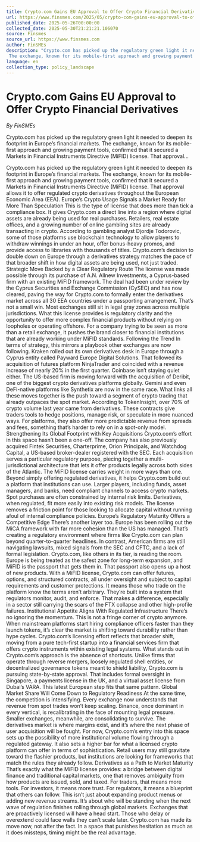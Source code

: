```yaml
---
title: Crypto.com Gains EU Approval to Offer Crypto Financial Derivatives
url: https://www.finsmes.com/2025/05/crypto-com-gains-eu-approval-to-offer-crypto-financial-derivatives.html
published_date: 2025-05-26T00:00:00
collected_date: 2025-05-30T21:21:21.106070
source: Finsmes
source_url: https://www.finsmes.com
author: FinSMEs
description: "Crypto.com has picked up the regulatory green light it needed to deepen its footprint in Europe’s financial markets. 
 The exchange, known for its mobile-first approach and growing payment tools, confirmed that it secured a Markets in Financial Instruments Directive (MiFID) license. That approval..."
language: en
collection_type: policy_landscape
---
```


# Crypto.com Gains EU Approval to Offer Crypto Financial Derivatives

*By FinSMEs*

Crypto.com has picked up the regulatory green light it needed to deepen its footprint in Europe’s financial markets. 
 The exchange, known for its mobile-first approach and growing payment tools, confirmed that it secured a Markets in Financial Instruments Directive (MiFID) license. That approval...

Crypto.com has picked up the regulatory green light it needed to deepen its footprint in Europe’s financial markets. 
 The exchange, known for its mobile-first approach and growing payment tools, confirmed that it secured a Markets in Financial Instruments Directive (MiFID) license. That approval allows it to offer regulated crypto derivatives throughout the European Economic Area (EEA). 
 Europe’s Crypto Usage Signals a Market Ready for More Than Speculation 
 This is the type of license that does more than tick a compliance box. It gives Crypto.com a direct line into a region where digital assets are already being used for real purchases. Retailers, real estate offices, and a growing number of online gambling sites are already transacting in crypto. 
 According to gambling analyst Djordje Todorovic, some of those platforms use blockchain technology to allow players to withdraw winnings in under an hour, offer bonus-heavy promos, and provide access to libraries with thousands of titles. Crypto.com’s decision to double down on Europe through a derivatives strategy matches the pace of that broader shift in how digital assets are being used, not just traded. 
 Strategic Move Backed by a Clear Regulatory Route 
 The license was made possible through its purchase of A.N. Allnew Investments, a Cyprus-based firm with an existing MiFID framework. The deal had been under review by the Cyprus Securities and Exchange Commission (CySEC) and has now cleared, paving the way for Crypto.com to formally enter the derivatives market across all 30 EEA countries under a passporting arrangement. 
 That’s not a small win. Most exchanges still sit in legal gray zones across multiple jurisdictions. What this license provides is regulatory clarity and the opportunity to offer more complex financial products without relying on loopholes or operating offshore. For a company trying to be seen as more than a retail exchange, it pushes the brand closer to financial institutions that are already working under MiFID standards. 
 Following the Trend 
 In terms of strategy, this mirrors a playbook other exchanges are now following. Kraken rolled out its own derivatives desk in Europe through a Cyprus entity called Payward Europe Digital Solutions. That followed its acquisition of futures platform NinjaTrader and coincided with a revenue increase of nearly 20% in the first quarter. Coinbase isn’t staying quiet either. The US-based firm is moving forward with the acquisition of Deribit, one of the biggest crypto derivatives platforms globally. Gemini and even DeFi-native platforms like Synthetix are now in the same race. 
 What links all these moves together is the push toward a segment of crypto trading that already outpaces the spot market. According to TokenInsight, over 70% of crypto volume last year came from derivatives. These contracts give traders tools to hedge positions, manage risk, or speculate in more nuanced ways. For platforms, they also offer more predictable revenue from spreads and fees, something that’s harder to rely on in a spot-only model. 
 Strengthening Its Global Footprint with Key Acquisitions 
 Crypto.com’s effort in this space hasn’t been a one-off. The company has also previously acquired Fintek Securities, Charterprime, Orion Principals, and Watchdog Capital, a US-based broker-dealer registered with the SEC. Each acquisition serves a particular regulatory purpose, piecing together a multi-jurisdictional architecture that lets it offer products legally across both sides of the Atlantic. 
 The MiFID license carries weight in more ways than one. Beyond simply offering regulated derivatives, it helps Crypto.com build out a platform that institutions can use. Larger players, including funds, asset managers, and banks, need compliant channels to access crypto markets. Spot purchases are often constrained by internal risk limits. Derivatives, when regulated, fit more easily into existing risk models. The license removes a friction point for those looking to allocate capital without running afoul of internal compliance policies. 
 Europe’s Regulatory Maturity Offers a Competitive Edge 
 There’s another layer too. Europe has been rolling out the MiCA framework with far more cohesion than the US has managed. That’s creating a regulatory environment where firms like Crypto.com can plan beyond quarter-to-quarter headlines. In contrast, American firms are still navigating lawsuits, mixed signals from the SEC and CFTC, and a lack of formal legislation. Crypto.com, like others in its tier, is reading the room. Europe is being treated as the safest zone for long-term expansion, and MiFID is the passport that gets them in. 
 That passport also opens up a host of new products. With a MiFID license, Crypto.com can offer futures, options, and structured contracts, all under oversight and subject to capital requirements and customer protections. It means those who trade on the platform know the terms aren’t arbitrary. They’re built into a system that regulators monitor, audit, and enforce. That makes a difference, especially in a sector still carrying the scars of the FTX collapse and other high-profile failures. 
 Institutional Appetite Aligns With Regulated Infrastructure 
 There’s no ignoring the momentum. This is not a fringe corner of crypto anymore. When mainstream platforms start hiring compliance officers faster than they launch tokens, it’s clear the market is shifting toward durability rather than hype cycles. Crypto.com’s licensing effort reflects that broader shift, moving from a pure tech-first startup into a financial services firm that offers crypto instruments within existing legal systems. 
 What stands out in Crypto.com’s approach is the absence of shortcuts. Unlike firms that operate through reverse mergers, loosely regulated shell entities, or decentralized governance tokens meant to shield liability, Crypto.com is pursuing state-by-state approval. That includes formal oversight in Singapore, a payments license in the UK, and a virtual asset license from Dubai’s VARA. This latest European step fits that same pattern. 
 Global Market Share Will Come Down to Regulatory Readiness 
 At the same time, the competition is intensifying. Every exchange now understands that revenue from spot trades won’t keep scaling. Binance, once dominant in every vertical, is recalibrating in the face of mounting legal pressure. Smaller exchanges, meanwhile, are consolidating to survive. The derivatives market is where margins exist, and it’s where the next phase of user acquisition will be fought. 
 For now, Crypto.com’s entry into this space sets up the possibility of more institutional volume flowing through a regulated gateway. It also sets a higher bar for what a licensed crypto platform can offer in terms of sophistication. Retail users may still gravitate toward the flashier products, but institutions are looking for frameworks that match the rules they already follow. 
 Derivatives as a Path to Market Maturity 
 That’s exactly what the MiFID license provides: a bridge between digital finance and traditional capital markets, one that removes ambiguity from how products are issued, sold, and taxed. For traders, that means more tools. For investors, it means more trust. For regulators, it means a blueprint that others can follow. 
 This isn’t just about expanding product menus or adding new revenue streams. It’s about who will be standing when the next wave of regulation finishes rolling through global markets. Exchanges that are proactively licensed will have a head start. Those who delay or overextend could face walls they can’t scale later. 
 Crypto.com has made its move now, not after the fact. In a space that punishes hesitation as much as it does missteps, timing might be the real advantage.